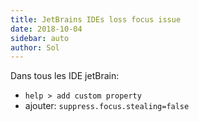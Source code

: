 ```yaml
---
title: JetBrains IDEs loss focus issue
date: 2018-10-04
sidebar: auto
author: Sol
---
```


Dans tous les IDE jetBrain:
* `help > add custom property`
* ajouter: `suppress.focus.stealing=false`